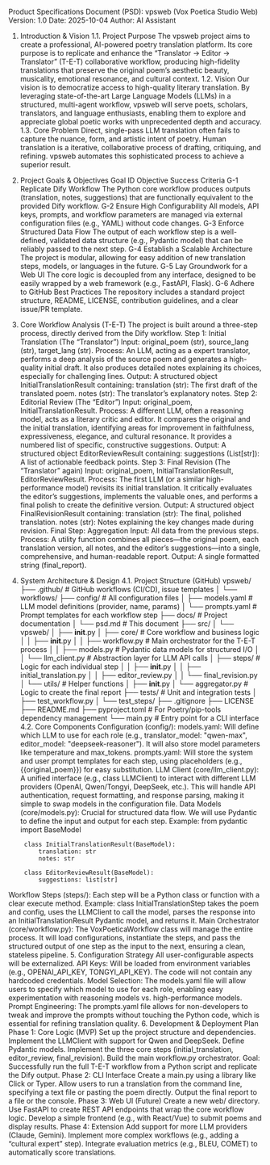 Product Specifications Document (PSD): vpsweb (Vox Poetica Studio Web)
Version: 1.0
Date: 2025-10-04
Author: AI Assistant
1. Introduction & Vision
1.1. Project Purpose
The vpsweb project aims to create a professional, AI-powered poetry translation platform. Its core purpose is to replicate and enhance the “Translator -> Editor -> Translator” (T-E-T) collaborative workflow, producing high-fidelity translations that preserve the original poem’s aesthetic beauty, musicality, emotional resonance, and cultural context.
1.2. Vision
Our vision is to democratize access to high-quality literary translation. By leveraging state-of-the-art Large Language Models (LLMs) in a structured, multi-agent workflow, vpsweb will serve poets, scholars, translators, and language enthusiasts, enabling them to explore and appreciate global poetic works with unprecedented depth and accuracy.
1.3. Core Problem
Direct, single-pass LLM translation often fails to capture the nuance, form, and artistic intent of poetry. Human translation is a iterative, collaborative process of drafting, critiquing, and refining. vpsweb automates this sophisticated process to achieve a superior result.
2. Project Goals & Objectives
Goal ID	Objective	Success Criteria
G-1	Replicate Dify Workflow	The Python core workflow produces outputs (translation, notes, suggestions) that are functionally equivalent to the provided Dify workflow.
G-2	Ensure High Configurability	All models, API keys, prompts, and workflow parameters are managed via external configuration files (e.g., YAML) without code changes.
G-3	Enforce Structured Data Flow	The output of each workflow step is a well-defined, validated data structure (e.g., Pydantic model) that can be reliably passed to the next step.
G-4	Establish a Scalable Architecture	The project is modular, allowing for easy addition of new translation steps, models, or languages in the future.
G-5	Lay Groundwork for a Web UI	The core logic is decoupled from any interface, designed to be easily wrapped by a web framework (e.g., FastAPI, Flask).
G-6	Adhere to GitHub Best Practices	The repository includes a standard project structure, README, LICENSE, contribution guidelines, and a clear issue/PR template.
3. Core Workflow Analysis (T-E-T)
The project is built around a three-step process, directly derived from the Dify workflow.
Step 1: Initial Translation (The “Translator”)
Input: original_poem (str), source_lang (str), target_lang (str).
Process: An LLM, acting as a expert translator, performs a deep analysis of the source poem and generates a high-quality initial draft. It also produces detailed notes explaining its choices, especially for challenging lines.
Output: A structured object InitialTranslationResult containing:
translation (str): The first draft of the translated poem.
notes (str): The translator’s explanatory notes.
Step 2: Editorial Review (The “Editor”)
Input: original_poem, InitialTranslationResult.
Process: A different LLM, often a reasoning model, acts as a literary critic and editor. It compares the original and the initial translation, identifying areas for improvement in faithfulness, expressiveness, elegance, and cultural resonance. It provides a numbered list of specific, constructive suggestions.
Output: A structured object EditorReviewResult containing:
suggestions (List[str]): A list of actionable feedback points.
Step 3: Final Revision (The “Translator” again)
Input: original_poem, InitialTranslationResult, EditorReviewResult.
Process: The first LLM (or a similar high-performance model) revisits its initial translation. It critically evaluates the editor’s suggestions, implements the valuable ones, and performs a final polish to create the definitive version.
Output: A structured object FinalRevisionResult containing:
translation (str): The final, polished translation.
notes (str): Notes explaining the key changes made during revision.
Final Step: Aggregation
Input: All data from the previous steps.
Process: A utility function combines all pieces—the original poem, each translation version, all notes, and the editor’s suggestions—into a single, comprehensive, and human-readable report.
Output: A single formatted string (final_report).
4. System Architecture & Design
4.1. Project Structure (GitHub)
vpsweb/
├── .github/                  # GitHub workflows (CI/CD), issue templates
│   └── workflows/
├── config/                   # All configuration files
│   ├── models.yaml           # LLM model definitions (provider, name, params)
│   └── prompts.yaml          # Prompt templates for each workflow step
├── docs/                     # Project documentation
│   └── psd.md                # This document
├── src/
│   └── vpsweb/
│       ├── __init__.py
│       ├── core/             # Core workflow and business logic
│       │   ├── __init__.py
│       │   ├── workflow.py   # Main orchestrator for the T-E-T process
│       │   ├── models.py     # Pydantic data models for structured I/O
│       │   └── llm_client.py # Abstraction layer for LLM API calls
│       ├── steps/            # Logic for each individual step
│       │   ├── __init__.py
│       │   ├── initial_translation.py
│       │   ├── editor_review.py
│       │   └── final_revision.py
│       └── utils/            # Helper functions
│           ├── __init__.py
│           └── aggregator.py # Logic to create the final report
├── tests/                    # Unit and integration tests
│   ├── test_workflow.py
│   └── test_steps/
├── .gitignore
├── LICENSE
├── README.md
├── pyproject.toml            # For Poetry/pip-tools dependency management
└── main.py                   # Entry point for a CLI interface
4.2. Core Components
Configuration (config/):
models.yaml: Will define which LLM to use for each role (e.g., translator_model: "qwen-max", editor_model: "deepseek-reasoner"). It will also store model parameters like temperature and max_tokens.
prompts.yaml: Will store the system and user prompt templates for each step, using placeholders (e.g., {{original_poem}}) for easy substitution.
LLM Client (core/llm_client.py):
A unified interface (e.g., class LLMClient) to interact with different LLM providers (OpenAI, Qwen/Tongyi, DeepSeek, etc.).
This will handle API authentication, request formatting, and response parsing, making it simple to swap models in the configuration file.
Data Models (core/models.py):
Crucial for structured data flow. We will use Pydantic to define the input and output for each step.
Example:
        from pydantic import BaseModel

        class InitialTranslationResult(BaseModel):
            translation: str
            notes: str

        class EditorReviewResult(BaseModel):
            suggestions: list[str]
Workflow Steps (steps/):
Each step will be a Python class or function with a clear execute method.
Example: class InitialTranslationStep takes the poem and config, uses the LLMClient to call the model, parses the response into an InitialTranslationResult Pydantic model, and returns it.
Main Orchestrator (core/workflow.py):
The VoxPoeticaWorkflow class will manage the entire process.
It will load configurations, instantiate the steps, and pass the structured output of one step as the input to the next, ensuring a clean, stateless pipeline.
5. Configuration Strategy
All user-configurable aspects will be externalized.
API Keys: Will be loaded from environment variables (e.g., OPENAI_API_KEY, TONGYI_API_KEY). The code will not contain any hardcoded credentials.
Model Selection: The models.yaml file will allow users to specify which model to use for each role, enabling easy experimentation with reasoning models vs. high-performance models.
Prompt Engineering: The prompts.yaml file allows for non-developers to tweak and improve the prompts without touching the Python code, which is essential for refining translation quality.
6. Development & Deployment Plan
Phase 1: Core Logic (MVP)
Set up the project structure and dependencies.
Implement the LLMClient with support for Qwen and DeepSeek.
Define Pydantic models.
Implement the three core steps (initial_translation, editor_review, final_revision).
Build the main workflow.py orchestrator.
Goal: Successfully run the full T-E-T workflow from a Python script and replicate the Dify output.
Phase 2: CLI Interface
Create a main.py using a library like Click or Typer.
Allow users to run a translation from the command line, specifying a text file or pasting the poem directly.
Output the final report to a file or the console.
Phase 3: Web UI (Future)
Create a new web/ directory.
Use FastAPI to create REST API endpoints that wrap the core workflow logic.
Develop a simple frontend (e.g., with React/Vue) to submit poems and display results.
Phase 4: Extension
Add support for more LLM providers (Claude, Gemini).
Implement more complex workflows (e.g., adding a “cultural expert” step).
Integrate evaluation metrics (e.g., BLEU, COMET) to automatically score translations.